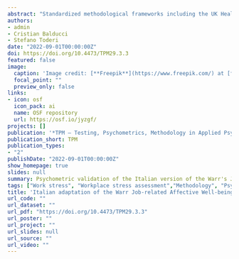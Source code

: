 ```yaml
---
abstract: "Standardized methodological frameworks including the UK Health and Safety Executive Management Standards (HSE-MS) have been proposed to aid comparison across organizations in quantifying job stressors. In contrast, the measurement of job strain (and job-related well-being) has been characterized by lower standardization, resulting in multiple conceptualizations and indicators. Here, we evaluated the psychometrics of the Italian adaptation of Warr’s (1990a) Job-related Affective Well-being Scale (W-JAWS), and its suitability as a job strain indicator to be integrated with the HSE-MS approach. In line with previous studies, data from 541 civil servants supported a 4-factor measurement model (i.e., Anxiety, Comfort, Depression, and Enthusiasm), and highlighted linear relationships with multiple HSE-MS risk indicators (i.e., Demand, Control, Peer Support, Change, and Role). Overall, our findings qualify the W-JAWS as a suitable standardized job strain indicator tool, which could be used synergically within the HSE-MS  approach to provide comparable results across organizations and countries."
authors:
- admin
- Cristian Balducci
- Stefano Toderi
date: "2022-09-01T00:00:00Z"
doi: https://doi.org/10.4473/TPM29.3.3
featured: false
image:
  caption: 'Image credit: [**Freepik**](https://www.freepik.com/) at [flaticon.com](https://www.flaticon.com/)'
  focal_point: ""
  preview_only: false
links:
- icon: osf
  icon_pack: ai
  name: OSF repository
  url: https://osf.io/jyzgf/
projects: []
publication: '*TPM – Testing, Psychometrics, Methodology in Applied Psychology, 29(3), 309-325*'
publication_short: TPM
publication_types:
- "2"
publishDate: "2022-09-01T00:00:00Z"
show_homepage: true
slides: null
summary: Psychometric validation of the Italian version of the Warr's Job-related Affective Well-being Scale
tags: ["Work stress", "Workplace stress assessment","Methodology", "Psychometrics","Data analysis","Management Standards approach", "Well-being at work"]
title: 'Italian adaptation of the Warr Job-related Affective Well-being Scale. Factorial structure and relationships with the HSE Management Standards Indicator Tool'
url_code: ""
url_dataset: ""
url_pdf: "https://doi.org/10.4473/TPM29.3.3"
url_poster: ""
url_project: ""
url_slides: null
url_source: ""
url_video: ""
---
```

